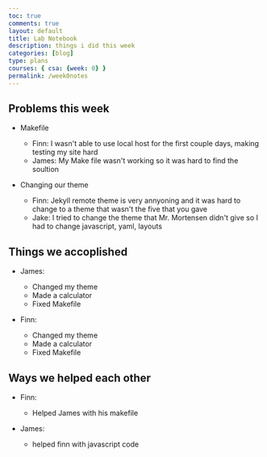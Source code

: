 ```yaml
---
toc: true
comments: true
layout: default
title: Lab Notebook
description: things i did this week 
categories: [blog]
type: plans
courses: { csa: {week: 0} }
permalink: /week0notes
---
```


## Problems this week
- Makefile
    - Finn: I wasn't able to use local host for the first couple days, making testing my site hard
    - James: My Make file wasn't working so it was hard to find the soultion

- Changing our theme
    - Finn: Jekyll remote theme is very annyoning and it was hard to change to a theme that wasn't the five that you gave
    - Jake: I tried to change the theme that Mr. Mortensen didn't give so I had to change javascript, yaml, layouts


## Things we accoplished

- James:
    - Changed my theme
    - Made a calculator
    - Fixed Makefile

- Finn:
    - Changed my theme
    - Made a calculator
    - Fixed Makefile


## Ways we helped each other

- Finn:
    - Helped James with his makefile

- James:
    - helped finn with javascript code


